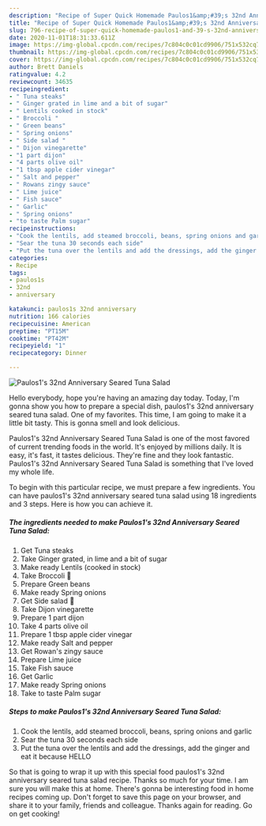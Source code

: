 ```yaml
---
description: "Recipe of Super Quick Homemade Paulos1&amp;#39;s 32nd Anniversary Seared Tuna Salad"
title: "Recipe of Super Quick Homemade Paulos1&amp;#39;s 32nd Anniversary Seared Tuna Salad"
slug: 796-recipe-of-super-quick-homemade-paulos1-and-39-s-32nd-anniversary-seared-tuna-salad
date: 2020-11-01T18:31:33.611Z
image: https://img-global.cpcdn.com/recipes/7c804c0c01cd9906/751x532cq70/paulos1s-32nd-anniversary-seared-tuna-salad-recipe-main-photo.jpg
thumbnail: https://img-global.cpcdn.com/recipes/7c804c0c01cd9906/751x532cq70/paulos1s-32nd-anniversary-seared-tuna-salad-recipe-main-photo.jpg
cover: https://img-global.cpcdn.com/recipes/7c804c0c01cd9906/751x532cq70/paulos1s-32nd-anniversary-seared-tuna-salad-recipe-main-photo.jpg
author: Brett Daniels
ratingvalue: 4.2
reviewcount: 34635
recipeingredient:
- " Tuna steaks"
- " Ginger grated in lime and a bit of sugar"
- " Lentils cooked in stock"
- " Broccoli "
- " Green beans"
- " Spring onions"
- " Side salad "
- " Dijon vinegarette"
- "1 part dijon"
- "4 parts olive oil"
- "1 tbsp apple cider vinegar"
- " Salt and pepper"
- " Rowans zingy sauce"
- " Lime juice"
- " Fish sauce"
- " Garlic"
- " Spring onions"
- "to taste Palm sugar"
recipeinstructions:
- "Cook the lentils, add steamed broccoli, beans, spring onions and garlic"
- "Sear the tuna 30 seconds each side"
- "Put the tuna over the lentils and add the dressings, add the ginger and eat it because HELLO"
categories:
- Recipe
tags:
- paulos1s
- 32nd
- anniversary

katakunci: paulos1s 32nd anniversary 
nutrition: 166 calories
recipecuisine: American
preptime: "PT15M"
cooktime: "PT42M"
recipeyield: "1"
recipecategory: Dinner

---
```



![Paulos1&#39;s 32nd Anniversary Seared Tuna Salad](https://img-global.cpcdn.com/recipes/7c804c0c01cd9906/751x532cq70/paulos1s-32nd-anniversary-seared-tuna-salad-recipe-main-photo.jpg)

Hello everybody, hope you're having an amazing day today. Today, I'm gonna show you how to prepare a special dish, paulos1&#39;s 32nd anniversary seared tuna salad. One of my favorites. This time, I am going to make it a little bit tasty. This is gonna smell and look delicious.



Paulos1&#39;s 32nd Anniversary Seared Tuna Salad is one of the most favored of current trending foods in the world. It's enjoyed by millions daily. It is easy, it's fast, it tastes delicious. They're fine and they look fantastic. Paulos1&#39;s 32nd Anniversary Seared Tuna Salad is something that I've loved my whole life.


To begin with this particular recipe, we must prepare a few ingredients. You can have paulos1&#39;s 32nd anniversary seared tuna salad using 18 ingredients and 3 steps. Here is how you can achieve it.

<!--inarticleads1-->

##### The ingredients needed to make Paulos1&#39;s 32nd Anniversary Seared Tuna Salad:

1. Get  Tuna steaks
1. Take  Ginger grated, in lime and a bit of sugar
1. Make ready  Lentils (cooked in stock)
1. Take  Broccoli 🥦
1. Prepare  Green beans
1. Make ready  Spring onions
1. Get  Side salad 🥗
1. Take  Dijon vinegarette
1. Prepare 1 part dijon
1. Take 4 parts olive oil
1. Prepare 1 tbsp apple cider vinegar
1. Make ready  Salt and pepper
1. Get  Rowan&#39;s zingy sauce
1. Prepare  Lime juice
1. Take  Fish sauce
1. Get  Garlic
1. Make ready  Spring onions
1. Take to taste Palm sugar




<!--inarticleads2-->

##### Steps to make Paulos1&#39;s 32nd Anniversary Seared Tuna Salad:

1. Cook the lentils, add steamed broccoli, beans, spring onions and garlic
1. Sear the tuna 30 seconds each side
1. Put the tuna over the lentils and add the dressings, add the ginger and eat it because HELLO




So that is going to wrap it up with this special food paulos1&#39;s 32nd anniversary seared tuna salad recipe. Thanks so much for your time. I am sure you will make this at home. There's gonna be interesting food in home recipes coming up. Don't forget to save this page on your browser, and share it to your family, friends and colleague. Thanks again for reading. Go on get cooking!
